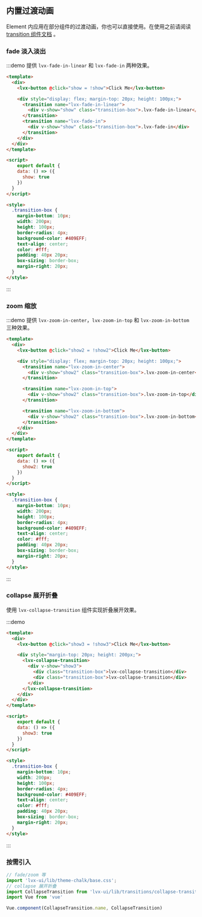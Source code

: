 ## 内置过渡动画

Element 内应用在部分组件的过渡动画，你也可以直接使用。在使用之前请阅读 [transition 组件文档](https://cn.vuejs.org/v2/api/#transition) 。

### fade 淡入淡出

:::demo 提供 `lvx-fade-in-linear` 和 `lvx-fade-in` 两种效果。
```html
<template>
  <div>
    <lvx-button @click="show = !show">Click Me</lvx-button>

    <div style="display: flex; margin-top: 20px; height: 100px;">
      <transition name="lvx-fade-in-linear">
        <div v-show="show" class="transition-box">.lvx-fade-in-linear</div>
      </transition>
      <transition name="lvx-fade-in">
        <div v-show="show" class="transition-box">.lvx-fade-in</div>
      </transition>
    </div>
  </div>
</template>

<script>
    export default {
    data: () => ({
      show: true
    })
  }
</script>

<style>
  .transition-box {
    margin-bottom: 10px;
    width: 200px;
    height: 100px;
    border-radius: 4px;
    background-color: #409EFF;
    text-align: center;
    color: #fff;
    padding: 40px 20px;
    box-sizing: border-box;
    margin-right: 20px;
  }
</style>
```
:::

### zoom 缩放

:::demo 提供 `lvx-zoom-in-center`，`lvx-zoom-in-top` 和 `lvx-zoom-in-bottom` 三种效果。
```html
<template>
  <div>
    <lvx-button @click="show2 = !show2">Click Me</lvx-button>

    <div style="display: flex; margin-top: 20px; height: 100px;">
      <transition name="lvx-zoom-in-center">
        <div v-show="show2" class="transition-box">.lvx-zoom-in-center</div>
      </transition>

      <transition name="lvx-zoom-in-top">
        <div v-show="show2" class="transition-box">.lvx-zoom-in-top</div>
      </transition>

      <transition name="lvx-zoom-in-bottom">
        <div v-show="show2" class="transition-box">.lvx-zoom-in-bottom</div>
      </transition>
    </div>
  </div>
</template>

<script>
    export default {
    data: () => ({
      show2: true
    })
  }
</script>

<style>
  .transition-box {
    margin-bottom: 10px;
    width: 200px;
    height: 100px;
    border-radius: 4px;
    background-color: #409EFF;
    text-align: center;
    color: #fff;
    padding: 40px 20px;
    box-sizing: border-box;
    margin-right: 20px;
  }
</style>
```
:::


### collapse 展开折叠

使用 `lvx-collapse-transition` 组件实现折叠展开效果。

:::demo
```html
<template>
  <div>
    <lvx-button @click="show3 = !show3">Click Me</lvx-button>

    <div style="margin-top: 20px; height: 200px;">
      <lvx-collapse-transition>
        <div v-show="show3">
          <div class="transition-box">lvx-collapse-transition</div>
          <div class="transition-box">lvx-collapse-transition</div>
        </div>
      </lvx-collapse-transition>
    </div>
  </div>
</template>

<script>
    export default {
    data: () => ({
      show3: true
    })
  }
</script>

<style>
  .transition-box {
    margin-bottom: 10px;
    width: 200px;
    height: 100px;
    border-radius: 4px;
    background-color: #409EFF;
    text-align: center;
    color: #fff;
    padding: 40px 20px;
    box-sizing: border-box;
    margin-right: 20px;
  }
</style>
```
:::

### 按需引入

```js
// fade/zoom 等
import 'lvx-ui/lib/theme-chalk/base.css';
// collapse 展开折叠
import CollapseTransition from 'lvx-ui/lib/transitions/collapse-transition';
import Vue from 'vue'

Vue.component(CollapseTransition.name, CollapseTransition)
```

<style>
  .transition-box {
    margin-bottom: 10px;
    width: 200px;
    height: 100px;
    border-radius: 4px;
    background-color: #409EFF;
    text-align: center;
    color: #fff;
    padding: 40px 20px;
    margin-right: 20px;
    box-sizing: border-box;
  }
</style>

<script>
  module.exports = {
    data: () => ({
      show: true,
      show2: true,
      show3: true
    })
  }
</script>
